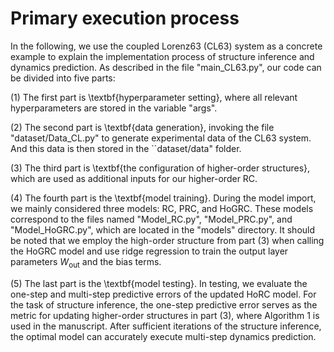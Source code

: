# Primary execution process

In the following, we use the coupled Lorenz63 (CL63) system as a concrete example to explain the implementation process of structure inference and dynamics prediction. As described in the file "main\_CL63.py", our code can be divided into five parts:

(1) The first part is \textbf{hyperparameter setting}, where all relevant hyperparameters are stored in the variable "args".
  
(2) The second part is \textbf{data generation}, invoking the file "dataset/Data\_CL.py" to generate experimental data of the CL63 system. And this data is then stored in the ``dataset/data" folder.
  
(3) The third part is \textbf{the configuration of higher-order structures}, which are used as additional inputs for our higher-order RC.
  
(4) The fourth part is the \textbf{model training}. During the model import, we mainly considered three models: RC, PRC, and HoGRC. These models correspond to the files named "Model\_RC.py", "Model\_PRC.py", and "Model\_HoGRC.py", which are located in the "models" directory. It should be noted that we employ the high-order structure from part (3) when calling the HoGRC model and use ridge regression to train the output layer parameters $W_{\text{out}}$ and the bias terms.
  
(5) The last part is the \textbf{model testing}. In testing, we evaluate the one-step and multi-step predictive errors of the updated HoRC model. For the task of structure inference, the one-step predictive error serves as the metric for updating higher-order structures in part (3), where Algorithm 1 is used in the manuscript. After sufficient iterations of the structure inference, the optimal model can accurately execute multi-step dynamics prediction.

